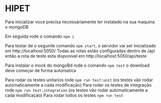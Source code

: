 # HIPET

Para inicializar voce precisa necessáriamente ter instalado na sua maquina o mongoDB

Em seguida rode o comando `npm i`

Para testar de o seguinte comando `npm start`, o servidor vai ser inicializado em http://localhost:5050/
Todas as rotas estão configuradas dentro de /api então a rota de teste esta disponivel em http://localhost:5050/api/teste

Para instalar o mock do mongoBd rode o comando `npm test` o download deve começar de forma automatica

Para rodar os testes unitarios rode `npm run test:unit` (os testes vão rodar automaticamente a cada modificação)
Para rodar os testes de integração rode `npm run test:integration` (os testes vão rodar automaticamente a cada modificação)
Para rodar todos os testes `npm run test`